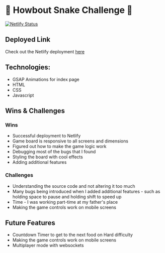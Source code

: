# 🐍 Howbout Snake Challenge 🐍
[![Netlify Status](https://api.netlify.com/api/v1/badges/33f220be-33ad-485f-aa89-04ee04511335/deploy-status)](https://app.netlify.com/sites/snake-game-howabout-onur/deploys)

## Deployed Link
Check out the Netlify deployment [here](https://snake-game-howabout-onur.netlify.app/)

## Technologies:
* GSAP Animations for index page
* HTML
* CSS 
* Javascript

## Wins & Challenges

### Wins
- Successful deployment to Netlify
- Game board is responsive to all screens and dimensions
- Figured out how to make the game logic work 
- Debugging most of the bugs that I found 
- Styling the board with cool effects 
- Adding additional features

### Challenges
- Understanding the source code and not altering it too much
- Many bugs being introduced when I added additional features - such as holding space to pause and holding shift to speed up
- Time - I was working part-time at my father's place
- Making the game controls work on mobile screens 

## Future Features
- Countdown Timer to get to the next food on Hard difficulty
- Making the game controls work on mobile screens
- Multiplayer mode with websockets
